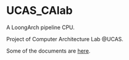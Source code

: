 # UCAS_CAlab

A LoongArch pipeline CPU.

Project of Computer Architecture Lab @UCAS.

Some of the documents are [here](https://josephqiu.notion.site/7c4cea2934a34752a09d344eb25ab96b?v=94987745cbbf4052b3efd212d0fc2637).
